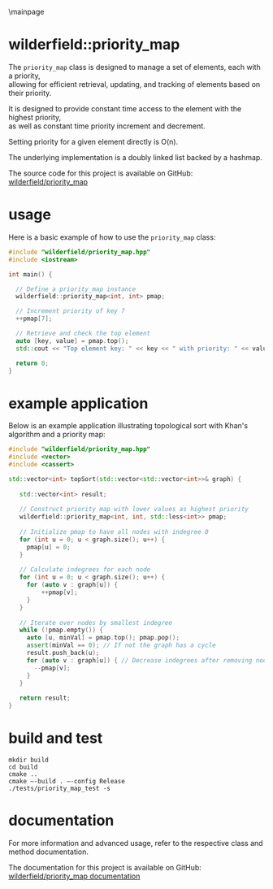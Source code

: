 \mainpage
# wilderfield::priority_map
The `priority_map` class is designed to manage a set of elements, each with a priority,  
allowing for efficient retrieval, updating, and tracking of elements based on their priority.  
  
It is designed to provide constant time access to the element with the highest priority,  
as well as constant time priority increment and decrement.  
  
Setting priority for a given element directly is O(n).  
  
The underlying implementation is a doubly linked list backed by a hashmap.  
  
The source code for this project is available on GitHub: [wilderfield/priority_map](https://github.com/wilderfield/priority_map)

# usage
Here is a basic example of how to use the `priority_map` class:
```cpp
#include "wilderfield/priority_map.hpp"
#include <iostream>

int main() {

  // Define a priority_map instance
  wilderfield::priority_map<int, int> pmap;

  // Increment priority of key 7
  ++pmap[7];

  // Retrieve and check the top element
  auto [key, value] = pmap.top();
  std::cout << "Top element key: " << key << " with priority: " << value << std::endl;

  return 0;
}
```

# example application

Below is an example application illustrating topological sort with Khan's algorithm and a priority map:

```cpp
#include "wilderfield/priority_map.hpp"
#include <vector>
#include <cassert>

std::vector<int> topSort(std::vector<std::vector<int>>& graph) {
 
   std::vector<int> result;
 
   // Construct priority map with lower values as highest priority
   wilderfield::priority_map<int, int, std::less<int>> pmap;
 
   // Initialize pmap to have all nodes with indegree 0
   for (int u = 0; u < graph.size(); u++) {
     pmap[u] = 0;
   }
 
   // Calculate indegrees for each node
   for (int u = 0; u < graph.size(); u++) {
     for (auto v : graph[u]) {
         ++pmap[v];
     }
   }
 
   // Iterate over nodes by smallest indegree
   while (!pmap.empty()) {
     auto [u, minVal] = pmap.top(); pmap.pop();
     assert(minVal == 0); // If not the graph has a cycle
     result.push_back(u);
     for (auto v : graph[u]) { // Decrease indegrees after removing node u
       --pmap[v];
     }
   }
 
   return result;
}
```

# build and test
```
mkdir build
cd build
cmake ..
cmake —-build . —-config Release
./tests/priority_map_test -s
```

# documentation 
For more information and advanced usage, refer to the respective class and method documentation.  
  
The documentation for this project is available on GitHub: [wilderfield/priority_map documentation](https://wilderfield.github.io/priority_map)
